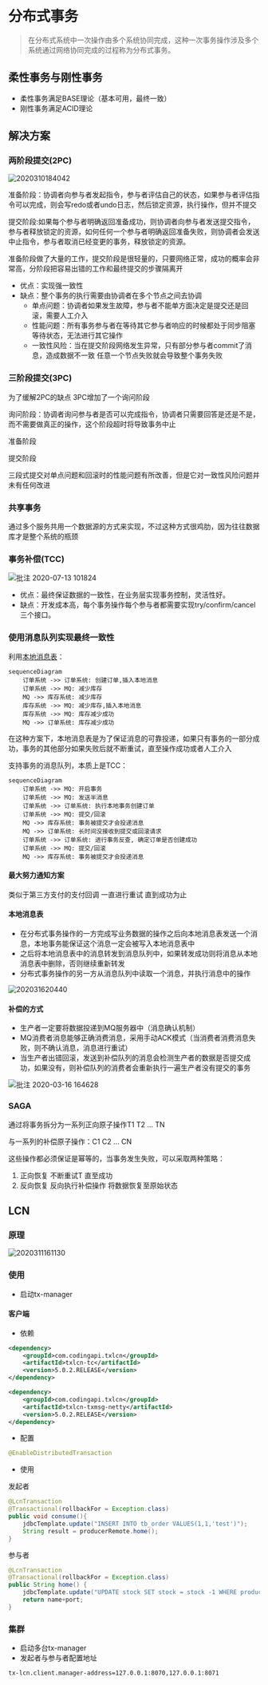 # 分布式事务

> 在分布式系统中一次操作由多个系统协同完成，这种一次事务操作涉及多个系统通过网络协同完成的过程称为分布式事务。

## 柔性事务与刚性事务

- 柔性事务满足BASE理论（基本可用，最终一致）
- 刚性事务满足ACID理论

## 解决方案

### 两阶段提交(2PC)

![2020310184042](/assets/2020310184042.png)

准备阶段：协调者向参与者发起指令，参与者评估自己的状态，如果参与者评估指令可以完成，则会写redo或者undo日志，然后锁定资源，执行操作，但并不提交

提交阶段:如果每个参与者明确返回准备成功，则协调者向参与者发送提交指令，参与者释放锁定的资源，如何任何一个参与者明确返回准备失败，则协调者会发送中止指令，参与者取消已经变更的事务，释放锁定的资源。

准备阶段做了大量的工作，提交阶段是很轻量的，只要网络正常，成功的概率会非常高，分阶段把容易出错的工作和最终提交的步骤隔离开

- 优点：实现强一致性
- 缺点：整个事务的执行需要由协调者在多个节点之间去协调
  - 单点问题：协调者如果发生故障，参与者不能单方面决定是提交还是回滚，需要人工介入
  - 性能问题：所有事务参与者在等待其它参与者响应的时候都处于同步阻塞等待状态，无法进行其它操作
  - 一致性风险：当在提交阶段网络发生异常，只有部分参与者commit了消息，造成数据不一致 任意一个节点失败就会导致整个事务失败

### 三阶段提交(3PC)

为了缓解2PC的缺点 3PC增加了一个询问阶段

询问阶段：协调者询问参与者是否可以完成指令，协调者只需要回答是还是不是，而不需要做真正的操作，这个阶段超时将导致事务中止

准备阶段

提交阶段

三段式提交对单点问题和回滚时的性能问题有所改善，但是它对一致性风险问题并未有任何改进

### 共享事务

通过多个服务共用一个数据源的方式来实现，不过这种方式很鸡肋，因为往往数据库才是整个系统的瓶颈

### 事务补偿(TCC)

![批注 2020-07-13 101824](/assets/批注%202020-07-13%20101824.png)

- 优点：最终保证数据的一致性，在业务层实现事务控制，灵活性好。
- 缺点：开发成本高，每个事务操作每个参与者都需要实现try/confirm/cancel三个接口。

### 使用消息队列实现最终一致性

利用[本地消息表](/中间件/消息队列/消息队列.md#消息可靠投递方案)：

```mermaid
sequenceDiagram
    订单系统 ->> 订单系统: 创建订单,插入本地消息
    订单系统 ->> MQ: 减少库存
    MQ ->> 库存系统: 减少库存
    库存系统 ->> MQ: 减少库存,插入本地消息
    库存系统 ->> MQ: 库存减少成功
    MQ ->> 订单系统: 库存减少成功
```

在这种方案下，本地消息表是为了保证消息的可靠投递，如果只有事务的一部分成功，事务的其他部分如果失败后就不断重试，直至操作成功或者人工介入

支持事务的消息队列，本质上是TCC：

```mermaid
sequenceDiagram
    订单系统 ->> MQ: 开启事务
    订单系统 ->> MQ: 发送半消息
    订单系统 ->> 订单系统: 执行本地事务创建订单
    订单系统 ->> MQ: 提交/回滚
    MQ ->> 库存系统: 事务被提交才会投递消息
    MQ ->> 订单系统: 长时间没接收到提交或回滚请求
    订单系统 ->> 订单系统: 进行事务反查, 确定订单是否创建成功
    订单系统 ->> MQ: 提交/回滚
    MQ ->> 库存系统: 事务被提交才会投递消息
```

#### 最大努力通知方案

类似于第三方支付的支付回调 一直进行重试 直到成功为止

#### 本地消息表

- 在分布式事务操作的一方完成写业务数据的操作之后向本地消息表发送一个消息，本地事务能保证这个消息一定会被写入本地消息表中
- 之后将本地消息表中的消息转发到消息队列中，如果转发成功则将消息从本地消息表中删除，否则继续重新转发
- 分布式事务操作的另一方从消息队列中读取一个消息，并执行消息中的操作

![202031620440](/assets/202031620440.png)

#### 补偿的方式

- 生产者一定要将数据投递到MQ服务器中（消息确认机制）
- MQ消费者消息能够正确消费消息，采用手动ACK模式（当消费者消费消息失败，则不确认消息，消息进行重试）
- 当生产者出错回滚，发送到补偿队列的消息会检测生产者的数据是否提交成功，如果没有，则补偿队列的消费者会重新执行一遍生产者没有提交的事务

![批注 2020-03-16 164628](/assets/批注%202020-03-16%20164628.png)

### SAGA

通过将事务拆分为一系列正向原子操作T1 T2 ... TN

与一系列的补偿原子操作：C1 C2 ... CN

这些操作都必须保证是幂等的，当事务发生失败，可以采取两种策略：

1. 正向恢复 不断重试T 直至成功
2. 反向恢复 反向执行补偿操作 将数据恢复至原始状态

## LCN

### 原理

![2020311161130](/assets/2020311161130.png)

### 使用

- 启动tx-manager

#### 客户端

- 依赖

```xml
<dependency>
    <groupId>com.codingapi.txlcn</groupId>
    <artifactId>txlcn-tc</artifactId>
    <version>5.0.2.RELEASE</version>
</dependency>

<dependency>
    <groupId>com.codingapi.txlcn</groupId>
    <artifactId>txlcn-txmsg-netty</artifactId>
    <version>5.0.2.RELEASE</version>
</dependency>
```

- 配置

```java
@EnableDistributedTransaction
```

- 使用

发起者

```java
@LcnTransaction
@Transactional(rollbackFor = Exception.class)
public void consume(){
    jdbcTemplate.update("INSERT INTO tb_order VALUES(1,1,'test')");
    String result = producerRemote.home();
}
```

参与者

```java
@LcnTransaction
@Transactional(rollbackFor = Exception.class)
public String home() {
    jdbcTemplate.update("UPDATE stock SET stock = stock -1 WHERE product_id = 1");
    return name+port;
}
```

### 集群

- 启动多台tx-manager
- 发起者与参与者配置地址

```properties
tx-lcn.client.manager-address=127.0.0.1:8070,127.0.0.1:8071
```

